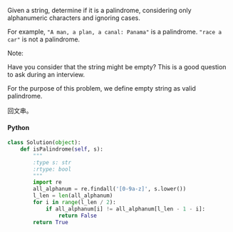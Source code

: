 Given a string, determine if it is a palindrome, considering only alphanumeric characters and ignoring cases.

For example,
`"A man, a plan, a canal: Panama"` is a palindrome.
`"race a car"` is not a palindrome.

Note:

Have you consider that the string might be empty? This is a good question to ask during an interview.

For the purpose of this problem, we define empty string as valid palindrome.

回文串。

#### Python

```python
class Solution(object):
    def isPalindrome(self, s):
        """
        :type s: str
        :rtype: bool
        """
        import re
        all_alphanum = re.findall('[0-9a-z]', s.lower())
        l_len = len(all_alphanum)
        for i in range(l_len / 2):
            if all_alphanum[i] != all_alphanum[l_len - 1 - i]:
                return False
        return True
```

